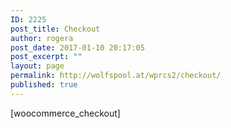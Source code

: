 ```yaml
---
ID: 2225
post_title: Checkout
author: rogera
post_date: 2017-01-10 20:17:05
post_excerpt: ""
layout: page
permalink: http://wolfspool.at/wprcs2/checkout/
published: true
---
```

[woocommerce_checkout]